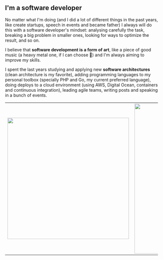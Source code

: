 ## I'm a software developer

No matter what I'm doing (and I did a lot of different things in the past years, like create startups, speech in events and became father) I always will do this with a software developer's mindset: analysing carefully the task, breaking a big problem in smaller ones, looking for ways to optimize the result, and so on.

I believe that **software development is a form of art**, like a piece of good music (a heavy metal one, if I can choose 🤘) and I'm always aiming to improve my skills.

I spent the last years studying and applying new **software architectures** (clean architecture is my favorite), adding programming languages to my personal toolbox (specially PHP and Go, my current preferred language), doing deploys to a cloud environment (using AWS, Digital Ocean, containers and continuous integration), leading agile teams, writing posts and speaking in a bunch of events.

<center>
<table>
    <tr>
        <td><img width="400px" align="left" src="https://github-readme-stats.vercel.app/api/top-langs/?username=eminetto&hide=html&layout=compact&theme=buefy" /></td>
        <td><img width="495px" align="left" src="https://github-readme-stats.vercel.app/api?username=eminetto&theme=buefy"/></td>
    </tr>   
</table>
</center>  
